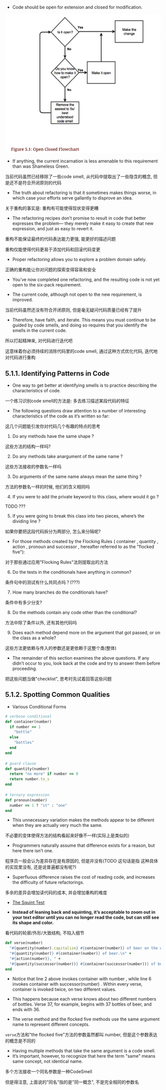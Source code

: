 + Code should be open for extension and closed for modification.

![](../open-closed-flowchart.png)


+  If anything, the current incarnation is less amenable to this requirement than was Shameless Green.

当前代码虽然已经移除了一些code smell, 从代码中提取出了一些隐含的概念, 但是还不是符合开闭原则的代码

+ The truth about refactoring is that it sometimes makes things worse, in which case your efforts serve gallantly to disprove an idea.

关于重构的事实是: 重构有可能使得现状变得更糟

+ The refactoring recipes don’t promise to result in code that better expresses the problem— they merely make it easy to create that new expression, and just as easy to revert it.

重构不能保证最终的代码表达能力更强, 能更好的描述问题

重构仅能使得代码更易于添加代码和回滚代码变更

+ Proper refactoring allows you to explore a problem domain safely.

正确的重构能让你对问题的探索变得容易和安全

+ You’ve now completed one refactoring, and the resulting code is not yet open to the six-pack requirement.

+ The current code, although not open to the new requirement, is improved.

当前代码虽然还没有符合开闭原则, 但是毫无疑问代码质量已经有了提升

+ Therefore, have faith, and iterate. This means you must continue to be guided by code smells, and doing so requires that you identify the smells in the current code.

所以打起精神来, 对代码进行迭代吧

这意味着你必须持续的消除代码里的code smell, 通过这种方式优化代码, 迭代地对代码进行重构

## 5.1.1. Identifying Patterns in Code

+ One way to get better at identifying smells is to practice describing the characteristics of code.

一个练习识别code smell的方法是: 多去练习描述某段代码的特征

+ The following questions draw attention to a number of interesting characteristics of the code as it’s written so far:

这几个问题能引发你对代码几个有趣的特点的思考

1. Do any methods have the same shape ?

这些方法的结构一样吗?

2. Do any methods take anargument of the same name ?

这些方法接收的参数名一样吗

3. Do arguments of the same name always mean the same thing ?

方法的参数名一样的时候, 他们的含义相同吗

4. If you were to add the private keyword to this class, where would it go ?

TODO ???

5. If you were going to break this class into two pieces, where’s the dividing line ?

如果你要把这段代码拆分为两部分, 怎么来分隔呢?

+ For those methods created by the Flocking Rules ( container , quantity , action , pronoun and successor , hereafter referred to as the "flocked five"):

对于那些通过应用"Flocking Rules"法则提取出的方法

6. Do the tests in the conditionals have anything in common?

条件句中的测试有什么共同点吗？(???)

7. How many branches do the conditionals have?

条件中有多少分支?

8. Do the methods contain any code other than the conditional?

方法中除了条件以外, 还有其他代码吗

9. Does each method depend more on the argument that got passed, or on the class as a whole?

这些方法更依赖与传入的参数还是更依赖于这整个类(整体)

+ The remainder of this section examines the above questions. If any didn’t occur to you, look back at the code and try to answer them before proceeding.

把这些问题当做"checklist", 思考时先试着回答这些问题

## 5.1.2. Spotting Common Qualities

+ Various Conditional Forms

```ruby
# verbose conditional
def container(number)
  if number == 1
    "bottle"
  else
    "bottles"
  end
end

# guard clause
def quantity(number)
  return "no more" if number == 0
  return number.to_s
end

# ternary expression
def pronoun(number)
  number == 1 ? "it" : "one"
end
```

+ This unnecessary variation makes the methods appear to be different when they are actually very much the same.

不必要的变体使得方法的结构看起来好像不一样(实际上是类似的)

+ Programmers naturally assume that difference exists for a reason, but here there isn’t one.

程序员一般会认为差异存在是有原因的, 但是并没有(TODO 这句话是指 这种具体的实现里没有, 还是说普遍都没有呢?)

+ Superfluous difference raises the cost of reading code, and increases the difficulty of future refactorings.

多余的差异会增加读代码的成本, 并会增加重构的难度

+ [The Squint Test](page-173)

+ **Instead of leaning back and squinting, it’s acceptable to zoom out in your text editor until you can no longer read the code, but can still see its shape and color.**

看代码的轮廓/外形/大致结构, 不陷入细节

```ruby
def verse(number)
  "#{quantity(number).capitalize} #{container(number)} of beer on the wall, " +
  "#{quantity(number)} #{container(number)} of beer.\n" +
  "#{action(number)}, " +
  "#{quantity(successor(number))} #{container(successor(number))} of beer on the wall.\n"
end
```

+ Notice that line 2 above invokes container with number , while line 6 invokes container with successor(number) . Within every verse, container is invoked twice, on two different values.

+ This happens because each verse knows about two different numbers of bottles. Verse 37, for example, begins with 37 bottles of beer, and ends with 36.

+ The verse method and the flocked five methods use the same argument name to represent different concepts.

`verse`方法和"the flocked five"方法的参数虽然都叫 number, 但是这个参数表达的概念是不同的

+ Having multiple methods that take the same argument is a code smell.
+ It’s important, however, to recognize that here the term "same" means same concept, not identical name.

多个方法接收一个同名参数是一种CodeSmell

但是得注意, 上面说的"同名"指的是"同一概念", 不是完全相同的参数名


































